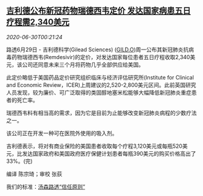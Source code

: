 <!--1593478581000-->
[吉利德公布新冠药物瑞德西韦定价 发达国家病患五日疗程需2,340美元](https://cn.reuters.com/article/gilead-drug-covid19-pricing-0629-mon-idCNKBS24101J)
------

<div><i>2020-06-30T00:21:24</i></div><div class="StandardArticleBody_body"><p>路透6月29日 - 吉利德科学(Gilead Sciences) (<span id="symbol_GILD.O_0"><a href="//www.reuters.com/companies/GILD.O">GILD.O</a></span>)周一公布其新冠肺炎抗病毒药物瑞德西韦(Remdesivir)的定价，对发达国家每位患者五日疗程收取2,340美元，该公司还同意未来三个月将药物几乎全部供应给美国。 </p><p>此定价略低于美国药品定价研究组织临床与经济评估研究所(Institute for Clinical and Economic Review，ICER)上周建议的2,520-2,800美元区间。此前英国研究人员发现，较为廉价、可广泛取得的类固醇地塞米松能够大幅降低新冠肺炎重症患者的死亡率。 </p><p>瑞德西韦料有相当高的需求，因为它是目前为止能够改变新冠肺炎病程的少数疗法之一。 </p><p>该公司正在开发一种可在医院外使用的吸入剂。 </p><p>吉利德表示，将对有商业保险的美国患者收取每个疗程3,120美元或每瓶520美元，比发达国家政府和美国政府医疗保健计划患者每瓶390美元的购买价格高出了33%。(完) </p><div class="Attribution_container"><div class="Attribution_attribution"><p class="Attribution_content">编译 陈宗琦；审校 张荻 </p></div></div><div class="StandardArticleBody_trustBadgeContainer"><span class="StandardArticleBody_trustBadgeTitle">我们的标准：</span><span class="trustBadgeUrl"><a href="https://www.thomsonreuters.cn/content/dam/openweb/documents/pdf/china/brochures/about-us-1.pdf">汤森路透“信任原则”</a></span></div></div>
